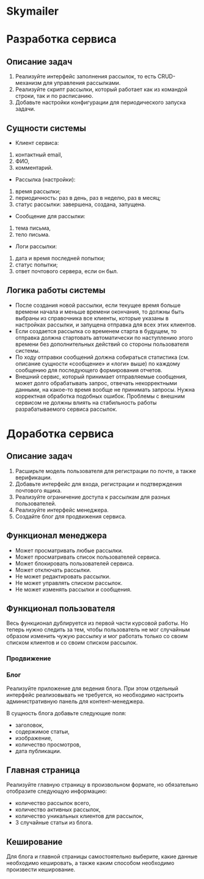 # Skymailer

# Разработка сервиса
## Описание задач

1. Реализуйте интерфейс заполнения рассылок, то есть CRUD-механизм для управления рассылками.
2. Реализуйте скрипт рассылки, который работает как из командой строки, так и по расписанию.
3. Добавьте настройки конфигурации для периодического запуска задачи.

## Сущности системы
* Клиент сервиса:
1. контактный email,
2. ФИО,
3. комментарий.
* Рассылка (настройки):
1. время рассылки;
2. периодичность: раз в день, раз в неделю, раз в месяц;
3. статус рассылки: завершена, создана, запущена.
* Сообщение для рассылки:
1. тема письма,
2. тело письма.
* Логи рассылки:
1. дата и время последней попытки;
2. статус попытки;
3. ответ почтового сервера, если он был.

## Логика работы системы
* После создания новой рассылки, если текущее время больше времени начала и меньше времени окончания, то должны быть выбраны из справочника все клиенты, которые указаны в настройках рассылки, и запущена отправка для всех этих клиентов.
* Если создается рассылка со временем старта в будущем, то отправка должна стартовать автоматически по наступлению этого времени без дополнительных действий со стороны пользователя системы.
* По ходу отправки сообщений должна собираться статистика (см. описание сущности «сообщение» и «логи» выше) по каждому сообщению для последующего формирования отчетов.
* Внешний сервис, который принимает отправляемые сообщения, может долго обрабатывать запрос, отвечать некорректными данными, на какое-то время вообще не принимать запросы. Нужна корректная обработка подобных ошибок. Проблемы с внешним сервисом не должны влиять на стабильность работы разрабатываемого сервиса рассылок.

# Доработка сервиса

## Описание задач
1. Расширьте модель пользователя для регистрации по почте, а также верификации.
2. Добавьте интерфейс для входа, регистрации и подтверждения почтового ящика.
3. Реализуйте ограничение доступа к рассылкам для разных пользователей.
4. Реализуйте интерфейс менеджера.
5. Создайте блог для продвижения сервиса.

## Функционал менеджера
* Может просматривать любые рассылки.
* Может просматривать список пользователей сервиса.
* Может блокировать пользователей сервиса.
* Может отключать рассылки.
* Не может редактировать рассылки.
* Не может управлять списком рассылок.
* Не может изменять рассылки и сообщения.

## Функционал пользователя
Весь функционал дублируется из первой части курсовой работы. Но теперь нужно следить за тем, чтобы пользователь не мог случайным образом изменить чужую рассылку и мог работать только со своим списком клиентов и со своим списком рассылок.

### Продвижение
### Блог

Реализуйте приложение для ведения блога. При этом отдельный интерфейс реализовывать не требуется, но необходимо настроить административную панель для контент-менеджера.

В сущность блога добавьте следующие поля:

* заголовок,
* содержимое статьи,
* изображение,
* количество просмотров,
* дата публикации.
## Главная страница

Реализуйте главную страницу в произвольном формате, но обязательно отобразите следующую информацию:

* количество рассылок всего,
* количество активных рассылок,
* количество уникальных клиентов для рассылок,
* 3 случайные статьи из блога.

## Кеширование

Для блога и главной страницы самостоятельно выберите, какие данные необходимо кешировать, а также каким способом необходимо произвести кеширование.